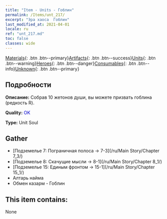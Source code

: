 ```yaml
---
title: "Item - Units - Гоблин"
permalink: /Items/unt_217/
excerpt: "Эра хаоса  Гоблин"
last_modified_at: 2021-04-01
locale: ru
ref: "unt_217.md"
toc: false
classes: wide
---
```

 [Materials](/ru/Items/){: .btn .btn--primary}[Artifacts](/ru/Items/Artifacts/){: .btn .btn--success}[Units](/ru/Items/Units/){: .btn .btn--warning}[Heroes](/ru/Items/Heroes/){: .btn .btn--danger}[Consumables](/ru/Items/Consumables/){: .btn .btn--info}[Unknown](/ru/Items/Unknown/){: .btn .btn--primary}

## Подробности
 **Описание:** Собрав 10 жетонов души, вы можете призвать гоблина (редкость R).

 **Quality:** <span style="color: #0000CD">OK</span>

 **Type:** Unit Soul

## Gather

*    [Подземелье 7: Пограничная полоса -> 7-3](/ru/Main Story/Chapter 7_3/) 
*    [Подземелье 8: Скачущие мысли -> 8-1](/ru/Main Story/Chapter 8_1/) 
*    [Подземелье 15: Единым фронтом -> 15-1](/ru/Main Story/Chapter 15_1/) 
*    Алтарь найма 
*    Обмен казарм - Гоблин 

## This item contains:

  None

